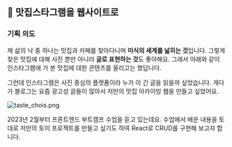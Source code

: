 ## 🍔 맛집스타그램을 웹사이트로

### 기획 의도
제 삶의 낙 중 하나는 맛집과 카페를 찾아다니며 **미식의 세계를 넓히는 것**입니다. 그렇게 찾은 맛집에 대해 사진 뿐만 아니라 **글로 표현하는 것**도 좋아해요. 그래서 아래와 같이 인스타그램에 가 본 맛집에 대한 콘텐츠를 올리고는 했답니다. 

그런데 인스타그램은 사진 중심의 플랫폼이라 누가 이 긴 글을 읽을까 싶었습니다. 게다가 블로그는 요즘 광고성 글들이 많아서 저만의 맛집 아카이빙 웹을 만들고 싶었어요.

![taste_chois.png](/public/taste_chois.png)

2023년 2월부터 프론트엔드 부트캠프 수업을 듣고 있는데요. 수업에서 배운 내용을 토대로 저만의 토이 프로젝트를 만들고 싶기도 하여 React로 CRUD를 구현해 보고자 합니다. 